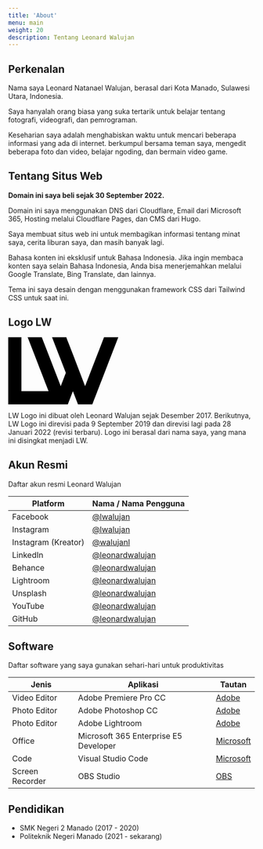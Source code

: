 ```yaml
---
title: 'About'
menu: main
weight: 20
description: Tentang Leonard Walujan
---
```


## Perkenalan

Nama saya Leonard Natanael Walujan, berasal dari Kota Manado, Sulawesi Utara, Indonesia.

Saya hanyalah orang biasa yang suka tertarik untuk belajar tentang fotografi, videografi, dan pemrograman.

Keseharian saya adalah menghabiskan waktu untuk mencari beberapa informasi yang ada di internet. berkumpul bersama teman saya, mengedit beberapa foto dan video, belajar ngoding, dan bermain video game.

## Tentang Situs Web

**Domain ini saya beli sejak 30 September 2022.**

Domain ini saya menggunakan DNS dari Cloudflare, Email dari Microsoft 365, Hosting melalui Cloudflare Pages, dan CMS dari Hugo.

Saya membuat situs web ini untuk membagikan informasi tentang minat saya, cerita liburan saya, dan masih banyak lagi.

Bahasa konten ini eksklusif untuk Bahasa Indonesia. Jika ingin membaca konten saya selain Bahasa Indonesia, Anda bisa menerjemahkan melalui Google Translate, Bing Translate, dan lainnya.

Tema ini saya desain dengan menggunakan framework CSS dari Tailwind CSS untuk saat ini.

## Logo LW

<svg class="mt-4 mb-4 dark:fill-white" title="Leonard Walujan" width="225" viewBox="0 0 300 182.76"><path d="M0 182.74l162.45 0c0.04,-0.51 0.61,-1.69 0.81,-2.26 0.28,-0.8 0.56,-1.43 0.85,-2.22l1.76 -4.5c1.18,-2.96 2.3,-6.02 3.49,-9.01l6.08 -15.64c0.17,-0.41 0.71,-1.97 0.94,-2.24l1.68 4.47c2.36,5.89 4.58,11.97 6.94,17.85 0.62,1.54 1.14,2.95 1.74,4.51 0.38,1 3.42,8.53 3.46,9.04l38.94 0c0.09,-0.39 0.39,-1.09 0.53,-1.44 0.2,-0.48 0.37,-0.98 0.55,-1.43l4.42 -11.37c0.37,-0.92 0.74,-1.87 1.11,-2.84l6.65 -17.15c0.34,-0.96 0.74,-1.91 1.11,-2.84 2.61,-6.56 5.13,-13.45 7.76,-20 0.76,-1.91 1.46,-3.82 2.21,-5.69 0.77,-1.93 1.47,-3.8 2.24,-5.76l15.48 -39.91c0.37,-0.99 0.74,-1.85 1.11,-2.84l12.21 -31.45c0.71,-1.92 1.46,-3.81 2.21,-5.69l5.54 -14.3c0.4,-0.98 0.76,-1.86 1.11,-2.85l6.62 -17.18 -38.83 0c-0.08,0.34 -0.26,0.67 -0.39,1.03l-11.66 30.02c-1.26,3.48 -2.68,7 -4.06,10.43 -4.44,11.03 -8.5,22.22 -12.93,33.25 -1.12,2.79 -2.11,5.54 -3.21,8.31 -3.27,8.22 -6.35,16.64 -9.67,24.88l-1.59 4.11c-0.26,0.74 -0.54,1.36 -0.79,2.06 -0.27,0.74 -0.53,1.36 -0.83,2.13 -0.53,1.41 -1.05,2.75 -1.6,4.11 -0.55,1.37 -1.13,2.83 -1.63,4.18 -0.32,0.88 -3.14,7.74 -3.19,8.43 -0.29,-0.21 -0.36,-0.53 -0.51,-0.92l-27.51 -71.75c-0.3,-0.75 -0.54,-1.47 -0.82,-2.15l-4.02 -10.34c-0.29,-0.74 -0.56,-1.39 -0.8,-2.06l-11.3 -29.06c-1.57,-3.91 -3.43,-8.53 -4.86,-12.48l-1.19 -3.08c-0.14,-0.34 -0.28,-0.78 -0.44,-1.1l-38.83 0c0.16,0.68 0.54,1.41 0.79,2.07 1.01,2.74 2.25,5.51 3.23,8.28l16.18 41.52c0.76,2.04 1.7,4.15 2.44,6.22l14.58 37.42c0.75,1.87 0.47,1.29 -0.6,4.18 -2.05,5.54 -4.31,11.11 -6.41,16.63l-6 15.6c-0.18,0.47 -0.16,0.76 -0.52,1.02 -0.03,-0.38 -0.22,-0.71 -0.36,-1.06 -4.2,-10.7 -8.23,-21.5 -12.47,-32.17 -4.38,-11.03 -8.59,-22.2 -12.91,-33.27l-8.05 -20.69c-1.26,-3.49 -2.66,-6.87 -4.02,-10.35 -2.96,-7.61 -5.84,-15.23 -8.88,-22.82l-2.43 -6.23c-0.48,-1.3 -2.17,-5.23 -2.43,-6.35l-38.5 0c0.1,0.43 0.24,0.72 0.41,1.13 0.17,0.42 0.3,0.82 0.45,1.19l8.01 20.62c0.31,0.78 0.59,1.53 0.89,2.29l8.89 22.92c0.3,0.76 0.58,1.51 0.89,2.29l8.9 22.91c2.39,6.11 4.67,12.26 7.12,18.33 3.66,9.12 7.01,18.39 10.67,27.51 1.23,3.07 2.33,6.15 3.55,9.16l5.35 13.74c0.51,1.36 1.19,3.41 1.8,4.67l-73.93 0 0 -146.76 -35.98 0 0 182.74z"/></svg>

LW Logo ini dibuat oleh Leonard Walujan sejak Desember 2017. Berikutnya, LW Logo ini direvisi pada 9 September 2019 dan direvisi lagi pada 28 Januari 2022 (revisi terbaru). Logo ini berasal dari nama saya, yang mana ini disingkat menjadi LW.

## Akun Resmi

Daftar akun resmi Leonard Walujan

<div class="w-full overflow-x-auto overflow-y-hidden">
          <table class="min-w-full border">
            <thead class="border-b">
              <tr>
      <th class="px-4 py-2 border-r">Platform</th>
      <th class="px-4 py-2 border-r">Nama / Nama Pengguna</th>
    </tr>
  </thead>
  <tbody>
    <tr class="border-b">
      <td class="table-item">Facebook</td>
      <td><a href="https://www.facebook.com/lwalujan" target="_blank" rel="nofollow, noopener">@lwalujan</a></td>
    </tr>
    <tr class="border-b">
      <td class="table-item">Instagram</td>
      <td><a href="https://www.instagram.com/lwalujan" target="_blank" rel="nofollow, noopener">@lwalujan</a></td>
    </tr>
    <tr class="border-b">
      <td class="table-item">Instagram (Kreator)</td>
      <td><a href="https://www.instagram.com/walujanl" target="_blank" rel="nofollow, noopener">@walujanl</a></td>
    </tr>
    <tr class="border-b">
      <td class="table-item">LinkedIn</td>
      <td><a href="https://www.linkedin.com/in/leonardwalujan" target="_blank" rel="nofollow, noopener">@leonardwalujan</a></td>
    </tr>
    <tr class="border-b">
      <td class="table-item">Behance</td>
      <td><a href="https://www.behance.net/leonardwalujan" target="_blank" rel="nofollow, noopener">@leonardwalujan</a></td>
    </tr>
    <tr class="border-b">
      <td class="table-item">Lightroom</td>
      <td><a href="https://lightroom.adobe.com/u/leonardwalujan" target="_blank" rel="nofollow, noopener">@leonardwalujan</a></td>
    </tr>
    <tr class="border-b">
      <td class="table-item">Unsplash</td>
      <td><a href="https://unsplash.com/@leonardwalujan" target="_blank" rel="nofollow, noopener">@leonardwalujan</a></td>
    </tr>
    <tr class="border-b">
      <td class="table-item">YouTube</td>
      <td><a href="https://www.youtube.com/channel/UCQy20n9fj8_Sts1nKfRajJQ?sub_confirmation=1" target="_blank" rel="nofollow, noopener">@leonardwalujan</a></td>
    </tr>
    <tr class="border-b">
      <td class="table-item">GitHub</td>
      <td><a href="https://github.com/leonardwalujan" target="_blank" rel="nofollow, noopener">@leonardwalujan</a></td>
    </tr>
  </tbody>
          </table>
        </div>

## Software

Daftar software yang saya gunakan sehari-hari untuk produktivitas

<div class="w-full overflow-x-auto overflow-y-hidden">
          <table class="min-w-full border table-fixed">
            <thead class="border-b">
              <tr>
      <th class="px-4 py-2 border-r">Jenis</th>
      <th class="px-4 py-2 border-r">Aplikasi</th>
      <th class="px-4 py-2 border-r">Tautan</th>
    </tr>
  </thead>
  <tbody>
    <tr class="border-b">
      <td class="table-item">Video Editor</td>
      <td class="table-item-second">Adobe Premiere Pro CC</td>
      <td><a href="https://www.adobe.com/products/premiere.html" target="_blank" rel="nofollow, noopener">Adobe</a></td>
    </tr>
    <tr class="border-b">
      <td class="table-item">Photo Editor</td>
      <td class="table-item-second">Adobe Photoshop CC</td>
      <td><a href="https://www.adobe.com/products/photoshop.html" target="_blank" rel="nofollow, noopener">Adobe</a></td>
    </tr>
    <tr class="border-b">
      <td class="table-item">Photo Editor</td>
      <td class="table-item-second">Adobe Lightroom</td>
      <td><a href="https://www.adobe.com/products/photoshop-lightroom.html" target="_blank" rel="nofollow, noopener">Adobe</a></td>
    </tr>
    <tr class="border-b">
      <td class="table-item">Office</td>
      <td class="table-item-second">Microsoft 365 Enterprise E5 Developer</td>
      <td><a href="https://developer.microsoft.com/en-us/microsoft-365/dev-program" target="_blank" rel="nofollow, noopener">Microsoft</a></td>
    </tr>
    <tr class="border-b">
      <td class="table-item">Code</td>
      <td class="table-item-second">Visual Studio Code</td>
      <td><a href="https://code.visualstudio.com" target="_blank" rel="nofollow, noopener">Microsoft</a></td>
    </tr>
    <tr class="border-b">
      <td class="table-item">Screen Recorder</td>
      <td class="table-item-second">OBS Studio</td>
      <td><a href="https://obsproject.com" target="_blank" rel="nofollow, noopener">OBS</a></td>
    </tr>
  </tbody>
</table>
</div>

## Pendidikan

- SMK Negeri 2 Manado (2017 - 2020)
- Politeknik Negeri Manado (2021 - sekarang)
